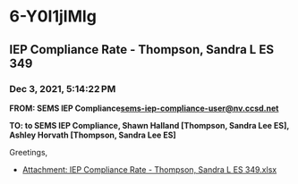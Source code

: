 # 6-Y0I1jIMlg
## IEP Compliance Rate - Thompson, Sandra L ES 349
### Dec 3, 2021, 5:14:22 PM
**FROM: SEMS IEP Compliance<sems-iep-compliance-user@nv.ccsd.net>**

**TO: to SEMS IEP Compliance, Shawn Halland [Thompson, Sandra Lee ES], Ashley Horvath [Thompson, Sandra Lee ES]**


Greetings,  





* [Attachment: IEP Compliance Rate - Thompson, Sandra L ES 349.xlsx](6-Y0I1jIMlg-attachment-1.xlsx)
